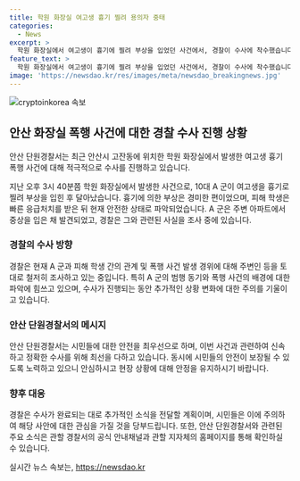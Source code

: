 ```yaml
---
title: 학원 화장실 여고생 흉기 찔려 용의자 중태
categories:
  - News
excerpt: >
  학원 화장실에서 여고생이 흉기에 찔려 부상을 입었던 사건에서, 경찰이 수사에 착수했습니다. 10대 A군이 공격한 여고생은 병원으로 옮겨졌지만 생명에는 지장이 없는 것으로 알려졌습니다. A군은 근처 아파트에서 뛰어내려 중태로 발견되었고, 경찰은 주변인들을 상대로 사건 경위를 조사할 예정입니다. 사건의 동향은 계속해서 업데이트될 예정이니 주목해주세요. YTN에서 보도한 내용입니다.
feature_text: >
  학원 화장실에서 여고생이 흉기에 찔려 부상을 입었던 사건에서, 경찰이 수사에 착수했습니다. 10대 A군이 공격한 여고생은 병원으로 옮겨졌지만 생명에는 지장이 없는 것으로 알려졌습니다. A군은 근처 아파트에서 뛰어내려 중태로 발견되었고, 경찰은 주변인들을 상대로 사건 경위를 조사할 예정입니다. 사건의 동향은 계속해서 업데이트될 예정이니 주목해주세요. YTN에서 보도한 내용입니다.
image: 'https://newsdao.kr/res/images/meta/newsdao_breakingnews.jpg'
---
```


<p><img src="https://newsdao.kr/res/images/meta/newsdao_breakingnews.jpg" alt="cryptoinkorea 속보" /></p>

<h2 data-ke-size="size26">안산 화장실 폭행 사건에 대한 경찰 수사 진행 상황</h2>

<p>안산 단원경찰서는 최근 안산시 고잔동에 위치한 학원 화장실에서 발생한 여고생 흉기 폭행 사건에 대해 적극적으로 수사를 진행하고 있습니다.</p>

<p data-ke-size="size16">지난 오후 3시 40분쯤 학원 화장실에서 발생한 사건으로, 10대 A 군이 여고생을 흉기로 찔려 부상을 입힌 후 달아났습니다. 흉기에 의한 부상은 경미한 편이었으며, 피해 학생은 빠른 응급처치를 받은 뒤 현재 안전한 상태로 파악되었습니다. A 군은 주변 아파트에서 중상을 입은 채 발견되었고, 경찰은 그와 관련된 사실을 조사 중에 있습니다.</p>

<h3 data-ke-size="size24">경찰의 수사 방향</h3>

<p data-ke-size="size16">경찰은 현재 A 군과 피해 학생 간의 관계 및 폭행 사건 발생 경위에 대해 주변인 등을 토대로 철저히 조사하고 있는 중입니다. 특히 A 군의 범행 동기와 폭행 사건의 배경에 대한 파악에 힘쓰고 있으며, 수사가 진행되는 동안 추가적인 상황 변화에 대한 주의를 기울이고 있습니다.</p>

<h3 data-ke-size="size24">안산 단원경찰서의 메시지</h3>

<p data-ke-size="size16">안산 단원경찰서는 시민들에 대한 안전을 최우선으로 하며, 이번 사건과 관련하여 신속하고 정확한 수사를 위해 최선을 다하고 있습니다. 동시에 시민들의 안전이 보장될 수 있도록 노력하고 있으니 안심하시고 현장 상황에 대해 안정을 유지하시기 바랍니다.</p>

<h3 data-ke-size="size24">향후 대응</h3>

<p data-ke-size="size16">경찰은 수사가 완료되는 대로 추가적인 소식을 전달할 계획이며, 시민들은 이에 주의하여 해당 사안에 대한 관심을 가질 것을 당부드립니다. 또한, 안산 단원경찰서와 관련된 주요 소식은 관할 경찰서의 공식 안내채널과 관할 지자체의 홈페이지를 통해 확인하실 수 있습니다.</p>
실시간 뉴스 속보는, <a href="https://newsdao.kr" rel="dofollow">https://newsdao.kr</a>


